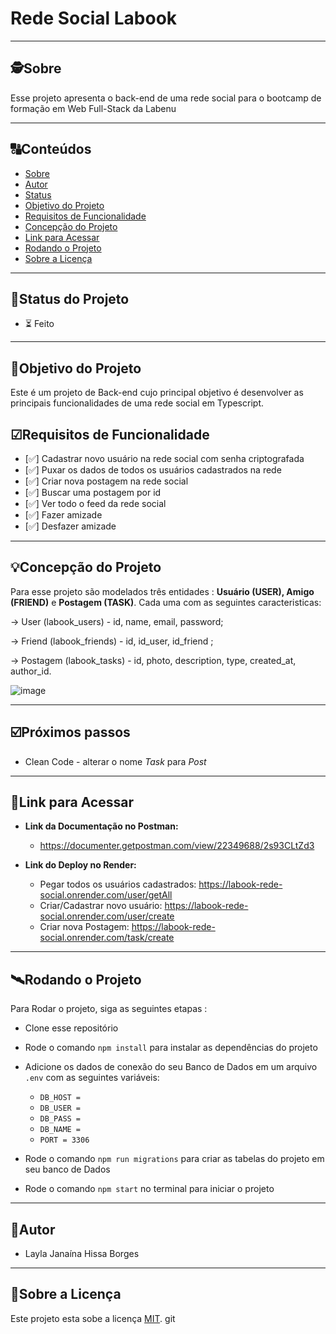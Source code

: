 # Rede Social Labook

---

##  🕵Sobre

Esse projeto apresenta o back-end de uma rede social para o bootcamp de formação em Web Full-Stack da Labenu




---
##  🔠Conteúdos

<!--ts-->
   * [Sobre](#sobre)
   * [Autor](#autor)
   * [Status](#status-do-projeto)
   * [Objetivo do Projeto](#objetivo-do-projeto)
   * [Requisitos de Funcionalidade](#requisitos-de-funcionalidade)
   * [Concepção do Projeto](#concepção-do-projeto)
   * [Link para Acessar](#link-para-acessar)
   * [Rodando o Projeto](#rodando-o-projeto)
   * [Sobre a Licença](#sobre-a-licença)
<!--te-->


---
## 🧭Status do Projeto

 - ⏳ Feito

---

##  🎯Objetivo do Projeto

Este é um projeto de Back-end cujo principal objetivo é desenvolver as principais funcionalidades de uma rede social em Typescript.

## ☑Requisitos de Funcionalidade


- [✅] Cadastrar novo usuário na rede social com senha criptografada
- [✅] Puxar os dados de todos os usuários cadastrados na rede
- [✅] Criar nova postagem na rede social
- [✅] Buscar uma postagem por id
- [✅] Ver todo o feed da rede social
- [✅] Fazer amizade
- [✅] Desfazer amizade

---

## 💡Concepção do Projeto

Para esse projeto são modelados três entidades : **Usuário (USER), Amigo (FRIEND)** e **Postagem (TASK)**.  Cada uma com as seguintes caracteristicas:

→ User (labook_users) -  id, name, email, password;

→ Friend (labook_friends) - id, id_user, id_friend ;

→ Postagem (labook_tasks) - id, photo, description, type, created_at, author_id.

![image](https://github.com/LaylaJHB/Rede-Social-Labook/assets/99913142/52624218-a5d5-4ed4-907f-14131883b054)





---

## ☑️Próximos passos

- Clean Code - alterar o nome _Task_ para _Post_

---

## 🔗Link para Acessar

- **Link da Documentação no Postman:** 
    - https://documenter.getpostman.com/view/22349688/2s93CLtZd3

- **Link do Deploy no Render:** 
   
     - Pegar todos os usuários cadastrados: https://labook-rede-social.onrender.com/user/getAll
     - Criar/Cadastrar novo usuário: https://labook-rede-social.onrender.com/user/create
     - Criar nova Postagem: https://labook-rede-social.onrender.com/task/create

---


## 🛰Rodando o Projeto

Para Rodar o projeto, siga as seguintes etapas :

- Clone esse repositório
- Rode o comando `npm install` para instalar as dependências do projeto
- Adicione os dados de conexão do seu Banco de Dados em um arquivo `.env` com as seguintes variáveis:

    * `DB_HOST = `
    * `DB_USER = `
    * `DB_PASS = `
    * `DB_NAME = `
    * `PORT = 3306`

- Rode o comando `npm run migrations` para criar as tabelas do projeto em seu banco de Dados
- Rode o comando `npm start` no terminal para iniciar o projeto


---

##  👩Autor 

- Layla Janaína Hissa Borges

---

## 📝Sobre a Licença

Este projeto esta sobe a licença [MIT](./LICENSE).
git

